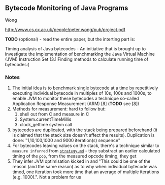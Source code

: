 ## Bytecode Monitoring of Java Programs

Wong

http://www.cs.ox.ac.uk/people/peter.wong/pub/project.pdf

**TODO** (optional) - read the entire paper, but the interting part is:

Timing analysis of Java bytecodes - An initiative that is brought up to investigate the implementation of benchmarking the Java Virtual Machine (JVM) Instruction Set
(3.1 Finding methods to calculate running time of bytecodes:)

### Notes

1. The initial idea is to benchmark single bytecode at a time by repetitively executing individual bytecode in multiples of 10s, 100s and 1000s, to enable JVM to monitor these bytecodes a technique so-called Application Response Measurement (ARM) [8] (**TODO** see [8])
2. Methods for measurement: hard to follow but:
   1. shell out from C and measure in C
   2. System.currentTimeMillis
   3. clock_gettime system call
3. bytecodes are duplicated, with the stack being prepared beforehand (it is claimed that the stack size doesn't affect the results). Duplication is done: "1,10,100,1000 and 9000 iteration(s) sequence"
4. For bytecodes leaving values on the stack, there's a technique similar to `measure inferred` from [`strategy.md`](/docs/strategy.md) - they substract an earlier calculated timing of the `pop`, from the measured opcode timing, they get
5. They infer JVM optimisation kicked in and "This could be one of the reason (and the same reason) as to why when individual bytecode was timed, one iteration took more time that an average of multiple iterations (e.g. 1000).". Not a problem for us
